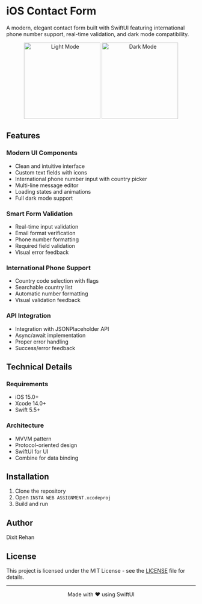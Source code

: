 # iOS Contact Form

A modern, elegant contact form built with SwiftUI featuring international phone number support, real-time validation, and dark mode compatibility.

<p align="center">
  <img width="203" alt="Light Mode" src="https://github.com/user-attachments/assets/1a25c123-c86f-4ffd-9bc6-1a6ab962d68c">
  <img width="203" alt="Dark Mode" src="https://github.com/user-attachments/assets/99cebd41-f522-4a63-8c83-c895c503013a">
</p>

## Features

### Modern UI Components
- Clean and intuitive interface
- Custom text fields with icons
- International phone number input with country picker
- Multi-line message editor
- Loading states and animations
- Full dark mode support

### Smart Form Validation
- Real-time input validation
- Email format verification 
- Phone number formatting
- Required field validation
- Visual error feedback

### International Phone Support
- Country code selection with flags
- Searchable country list
- Automatic number formatting
- Visual validation feedback

### API Integration
- Integration with JSONPlaceholder API
- Async/await implementation
- Proper error handling
- Success/error feedback

## Technical Details

### Requirements
- iOS 15.0+
- Xcode 14.0+
- Swift 5.5+

### Architecture
- MVVM pattern
- Protocol-oriented design
- SwiftUI for UI
- Combine for data binding

## Installation

1. Clone the repository
2. Open `INSTA WEB ASSIGNMENT.xcodeproj`
3. Build and run

## Author

Dixit Rehan

## License

This project is licensed under the MIT License - see the [LICENSE](LICENSE) file for details.

---

<div align="center">
  Made with ❤️ using SwiftUI
</div> 
